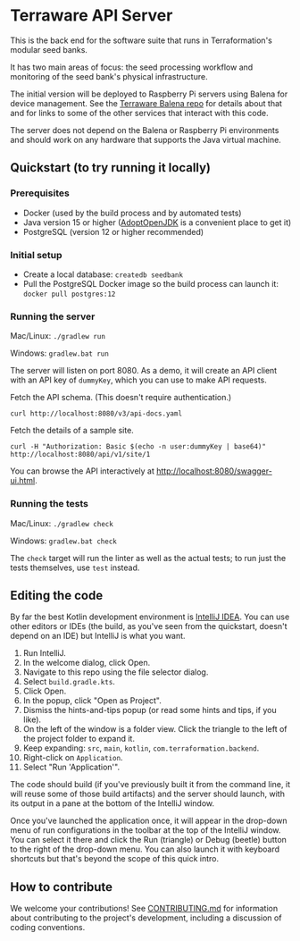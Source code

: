 # Terraware API Server

This is the back end for the software suite that runs in Terraformation's modular seed banks.

It has two main areas of focus: the seed processing workflow and monitoring of the seed bank's physical infrastructure.

The initial version will be deployed to Raspberry Pi servers using Balena for device management. See the [Terraware Balena repo](https://github.com/terraware/balena/) for details about that and for links to some of the other services that interact with this code.

The server does not depend on the Balena or Raspberry Pi environments and should work on any hardware that supports the Java virtual machine.

## Quickstart (to try running it locally)

### Prerequisites

* Docker (used by the build process and by automated tests)
* Java version 15 or higher ([AdoptOpenJDK](https://adoptopenjdk.net/) is a convenient place to get it)
* PostgreSQL (version 12 or higher recommended)

### Initial setup

* Create a local database: `createdb seedbank`
* Pull the PostgreSQL Docker image so the build process can launch it: `docker pull postgres:12`

### Running the server

Mac/Linux: `./gradlew run`

Windows: `gradlew.bat run`

The server will listen on port 8080. As a demo, it will create an API client with an API key of `dummyKey`, which you can use to make API requests.

Fetch the API schema. (This doesn't require authentication.)

    curl http://localhost:8080/v3/api-docs.yaml

Fetch the details of a sample site.

    curl -H "Authorization: Basic $(echo -n user:dummyKey | base64)" http://localhost:8080/api/v1/site/1

You can browse the API interactively at [http://localhost:8080/swagger-ui.html](http://localhost:8080/swagger-ui.html).

### Running the tests

Mac/Linux: `./gradlew check`

Windows: `gradlew.bat check`

The `check` target will run the linter as well as the actual tests; to run just the tests themselves, use `test` instead.

## Editing the code

By far the best Kotlin development environment is [IntelliJ IDEA](https://www.jetbrains.com/idea/). You can use other editors or IDEs (the build, as you've seen from the quickstart, doesn't depend on an IDE) but IntelliJ is what you want.

1. Run IntelliJ.
2. In the welcome dialog, click Open.
3. Navigate to this repo using the file selector dialog.
4. Select `build.gradle.kts`.
5. Click Open.
6. In the popup, click "Open as Project".
7. Dismiss the hints-and-tips popup (or read some hints and tips, if you like).
8. On the left of the window is a folder view. Click the triangle to the left of the project folder to expand it.
9. Keep expanding: `src`, `main`, `kotlin`, `com.terraformation.backend`.
10. Right-click on `Application`.
11. Select "Run 'Application'".

The code should build (if you've previously built it from the command line, it will reuse some of those build artifacts) and the server should launch, with its output in a pane at the bottom of the IntelliJ window.

Once you've launched the application once, it will appear in the drop-down menu of run configurations in the toolbar at the top of the IntelliJ window. You can select it there and click the Run (triangle) or Debug (beetle) button to the right of the drop-down menu. You can also launch it with keyboard shortcuts but that's beyond the scope of this quick intro.

## How to contribute

We welcome your contributions! See [CONTRIBUTING.md](CONTRIBUTING.md) for information about contributing to the project's development, including a discussion of coding conventions.
